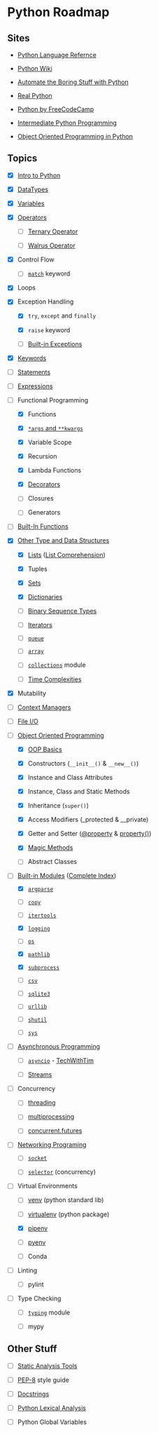 # Python Roadmap

## Sites

- [Python Language Refernce](https://docs.python.org/3/reference/)

- [Python Wiki](https://wiki.python.org/moin/)

- [Automate the Boring Stuff with Python](https://automatetheboringstuff.com/)

- [Real Python](https://realpython.com/)

- [Python by FreeCodeCamp](https://www.youtube.com/playlist?list=PLWKjhJtqVAbnqBxcdjVGgT3uVR10bzTEB)

- [Intermediate Python Programming](https://www.youtube.com/watch?v=HGOBQPFzWKo)

- [Object Oriented Programming in Python](https://www.youtube.com/watch?v=Ej_02ICOIgs)

## Topics

- [x] [Intro to Python](https://automatetheboringstuff.com/2e/chapter1/)

- [x] [DataTypes](https://docs.python.org/3/library/stdtypes.html)

- [x] [Variables](https://realpython.com/python-variables/)

- [x] [Operators](https://docs.python.org/3/library/operator.html#mapping-operators-to-functions)

  - [ ] [Ternary Operator](https://docs.python.org/3/reference/expressions.html#conditional-expressions)

  - [ ] [Walrus Operator](https://realpython.com/python-walrus-operator/)

- [x] Control Flow

  - [ ] [`match`](https://docs.python.org/3/reference/compound_stmts.html#the-match-statement) keyword

- [x] Loops

- [x] Exception Handling

  - [x] `try`, `except` and `finally`

  - [x] `raise` keyword

  - [ ] [Built-in Exceptions](https://docs.python.org/3/library/exceptions.html#bltin-exceptions)

- [x] [Keywords](https://realpython.com/python-keywords/#python-keywords)

- [ ] [Statements](https://docs.python.org/3/reference/simple_stmts.html#the-assert-statement)

- [ ] [Expressions](https://docs.python.org/3/reference/expressions.html#displays-for-lists-sets-and-dictionaries)

- [ ] Functional Programming

  - [x] Functions

  - [x] [`*args` and `**kwargs`](https://realpython.com/python-kwargs-and-args/)

  - [x] Variable Scope

  - [x] Recursion

  - [x] Lambda Functions

  - [x] [Decorators](https://www.youtube.com/watch?v=FsAPt_9Bf3U)

  - [ ] Closures

  - [ ] Generators

- [ ] [Built-In Functions](https://docs.python.org/3/library/functions.html)

- [x] [Other Type and Data Structures](https://docs.python.org/3/library/datatypes.html)

  - [x] [Lists](https://docs.python.org/3/tutorial/datastructures.html#more-on-lists) ([List Comprehension](https://docs.python.org/3/reference/expressions.html#displays-for-lists-sets-and-dictionaries))

  - [x] Tuples

  - [x] [Sets](https://docs.python.org/3/library/stdtypes.html#set-types-set-frozenset)

  - [x] [Dictionaries](https://docs.python.org/3/library/stdtypes.html#mapping-types-dict)

  - [ ] [Binary Sequence Types](https://docs.python.org/3/library/stdtypes.html#binary-sequence-types-bytes-bytearray-memoryview)

  - [ ] [Iterators](https://docs.python.org/3/library/stdtypes.html#iterator-types)

  - [ ] [`queue`](https://docs.python.org/3/library/queue.html)

  - [ ] [`array`](https://docs.python.org/3/library/array.html)

  - [ ] [`collections`](https://docs.python.org/3/library/collections.html) module

  - [ ] [Time Complexities](https://wiki.python.org/moin/TimeComplexity)

- [x] Mutability

- [ ] [Context Managers](https://realpython.com/python-with-statement/)

- [ ] [File I/O](https://www.w3schools.com/python/python_ref_file.asp)

- [ ] [Object Oriented Programming](https://docs.python.org/3/reference/datamodel.html)

  - [x] [OOP Basics](https://realpython.com/python3-object-oriented-programming/)

  - [x] Constructors (`__init__()` & `__new__()`)

  - [x] Instance and Class Attributes

  - [x] Instance, Class and Static Methods

  - [x] Inheritance (`super()`)

  - [x] Access Modifiers (\_protected & \_\_private)

  - [x] Getter and Setter ([@property](https://docs.python.org/3/library/functions.html#property) & [property()](https://stackoverflow.com/questions/17330160/how-does-the-property-decorator-work-in-python))

  - [x] [Magic Methods](https://docs.python.org/3/reference/datamodel.html#special-method-names)

  - [ ] Abstract Classes

- [ ] [Built-in Modules](https://docs.python.org/3/library/) ([Complete Index](https://docs.python.org/3/py-modindex.html))

  - [x] [`argparse`](https://docs.python.org/3/library/argparse.html)

  - [ ] [`copy`](https://docs.python.org/3/library/copy.html)

  - [ ] [`itertools`](https://docs.python.org/3/library/itertools.html)

  - [x] [`logging`](https://docs.python.org/3/library/logging.html)

  - [ ] [`os`](https://docs.python.org/3/library/os.html)

  - [x] [`pathlib`](https://docs.python.org/3/library/pathlib.html)

  - [x] [`subprocess`](https://docs.python.org/3/library/subprocess.html)

  - [ ] [`csv`](https://docs.python.org/3/library/csv.html)

  - [ ] [`sqlite3`](https://docs.python.org/3/library/sqlite3.html)

  - [ ] [`urllib`](https://docs.python.org/3/library/urllib.html)

  - [ ] [`shutil`](https://docs.python.org/3/library/shutil.html)

  - [ ] [`sys`](https://docs.python.org/3/library/sys.html)

- [ ] [Asynchronous Programming](https://docs.python.org/3/library/asyncio.html)

  - [ ] [`asyncio`](https://docs.python.org/3/library/asyncio-task.html#id3) - [TechWithTim](https://www.youtube.com/watch?v=t5Bo1Je9EmE)

  - [ ] [Streams](https://docs.python.org/3/library/asyncio-stream.html)

- [ ] Concurrency

  - [ ] [threading](https://docs.python.org/3/library/threading.html)

  - [ ] [multiprocessing](https://docs.python.org/3/library/multiprocessing.html)

  - [ ] [concurrent.futures](https://docs.python.org/3/library/concurrent.futures.html#module-concurrent.futures)

- [ ] [Networking Programing](https://docs.python.org/3/library/ipc.html)

  - [ ] [`socket`](https://realpython.com/python-sockets/)

  - [ ] [`selector`](https://docs.python.org/3/library/selectors.html) (concurrency)

- [ ] Virtual Environments

  - [ ] [venv](https://docs.python.org/3/library/venv.html) (python standard lib)

  - [ ] [virtualenv](https://virtualenv.pypa.io/en/latest/) (python package)

  - [x] [pipenv](https://realpython.com/pipenv-guide/)

  - [ ] [pyenv](https://github.com/pyenv/pyenv)

  - [ ] Conda

- [ ] Linting

  - [ ] pylint

- [ ] Type Checking

  - [ ] [`typing`](https://docs.python.org/3/library/typing.html) module

  - [ ] mypy

## Other Stuff

- [ ] [Static Analysis Tools](https://luminousmen.com/post/python-static-analysis-tools)

- [ ] [PEP-8](https://www.python.org/dev/peps/pep-0008/) style guide

- [ ] [Docstrings](https://realpython.com/documenting-python-code/)

- [ ] [Python Lexical Analysis](https://docs.python.org/3/reference/lexical_analysis.html)

- [ ] Python Global Variables
